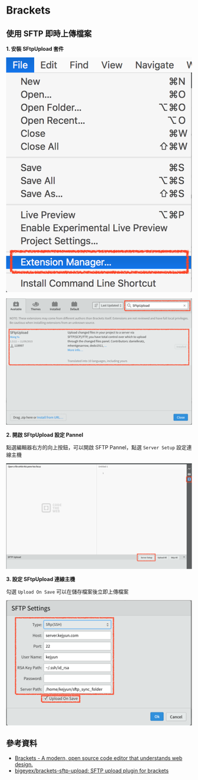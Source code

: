 # Brackets

## 使用 SFTP 即時上傳檔案

**1. 安裝 SFtpUpload 套件**

![Brackets Extension Manager](../../.gitbook/assets/brackets-extension-manager.png)

![Brackets Extension Manager SFtpUpload](../../.gitbook/assets/brackets-extension-manager-SFtpUpload.png)

**2. 開啟 SFtpUpload 設定 Pannel**

點選編輯器右方的向上按鈕，可以開啟 SFTP Pannel，點選 `Server Setup` 設定連線主機

![SFtpUpload Pannel](../../.gitbook/assets/brackets-extension-manager-SFtpUpload-pannel.png)

**3. 設定 SFtpUpload 連線主機**

勾選 `Upload On Save` 可以在儲存檔案後立即上傳檔案

![SFtpUpload Pannel SFTP Setting](../../.gitbook/assets/brackets-extension-manager-SFtpUpload-pannel-setting.png)

## 參考資料

* [Brackets - A modern, open source code editor that understands web design.](http://brackets.io/)
* [bigeyex/brackets-sftp-upload: SFTP upload plugin for brackets](https://github.com/bigeyex/brackets-sftp-upload)

